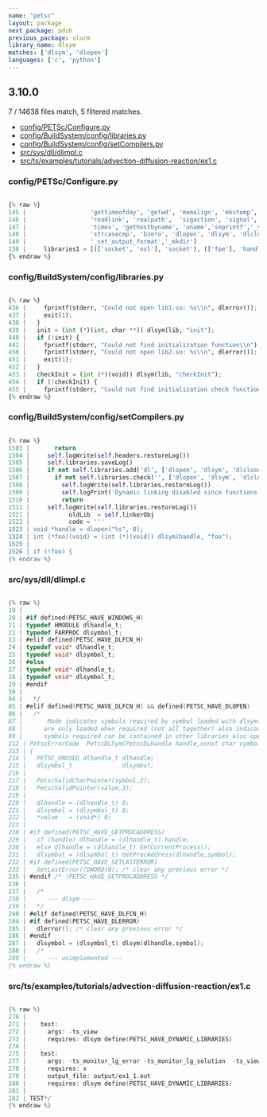 ```yaml
---
name: "petsc"
layout: package
next_package: pdsh
previous_package: slurm
library_name: dlsym
matches: ['dlsym', 'dlopen']
languages: ['c', 'python']
---
```

## 3.10.0
7 / 14638 files match, 5 filtered matches.

 - [config/PETSc/Configure.py](#configpetscconfigurepy)
 - [config/BuildSystem/config/libraries.py](#configbuildsystemconfiglibrariespy)
 - [config/BuildSystem/config/setCompilers.py](#configbuildsystemconfigsetcompilerspy)
 - [src/sys/dll/dlimpl.c](#srcsysdlldlimplc)
 - [src/ts/examples/tutorials/advection-diffusion-reaction/ex1.c](#srctsexamplestutorialsadvection-diffusion-reactionex1c)

### config/PETSc/Configure.py

```python

{% raw %}
145 |                  'gettimeofday', 'getwd', 'memalign', 'mkstemp', 'popen', 'PXFGETARG', 'rand', 'getpagesize',
146 |                  'readlink', 'realpath',  'sigaction', 'signal', 'sigset', 'usleep', 'sleep', '_sleep', 'socket',
147 |                  'times', 'gethostbyname', 'uname','snprintf','_snprintf','lseek','_lseek','time','fork','stricmp',
148 |                  'strcasecmp', 'bzero', 'dlopen', 'dlsym', 'dlclose', 'dlerror','get_nprocs','sysctlbyname',
149 |                  '_set_output_format','_mkdir']
150 |     libraries1 = [(['socket', 'nsl'], 'socket'), (['fpe'], 'handle_sigfpes')]
{% endraw %}

```
### config/BuildSystem/config/libraries.py

```python

{% raw %}
436 |     fprintf(stderr, "Could not open lib1.so: %s\\n", dlerror());
437 |     exit(1);
438 |   }
439 |   init = (int (*)(int, char **)) dlsym(lib, "init");
440 |   if (!init) {
441 |     fprintf(stderr, "Could not find initialization function\\n");
450 |     fprintf(stderr, "Could not open lib2.so: %s\\n", dlerror());
451 |     exit(1);
452 |   }
453 |   checkInit = (int (*)(void)) dlsym(lib, "checkInit");
454 |   if (!checkInit) {
455 |     fprintf(stderr, "Could not find initialization check function\\n");
{% endraw %}

```
### config/BuildSystem/config/setCompilers.py

```python

{% raw %}
1503 |       return
1504 |     self.logWrite(self.headers.restoreLog())
1505 |     self.libraries.saveLog()
1506 |     if not self.libraries.add('dl', ['dlopen', 'dlsym', 'dlclose']):
1507 |       if not self.libraries.check('', ['dlopen', 'dlsym', 'dlclose']):
1508 |         self.logWrite(self.libraries.restoreLog())
1509 |         self.logPrint('Dynamic linking disabled since functions dlopen(), dlsym(), and dlclose() were not found')
1510 |         return
1511 |     self.logWrite(self.libraries.restoreLog())
1521 |           oldLib  = self.linkerObj
1522 |           code = '''
1523 | void *handle = dlopen("%s", 0);
1524 | int (*foo)(void) = (int (*)(void)) dlsym(handle, "foo");
1525 | 
1526 | if (!foo) {
{% endraw %}

```
### src/sys/dll/dlimpl.c

```c

{% raw %}
19 | 
20 | #if defined(PETSC_HAVE_WINDOWS_H)
21 | typedef HMODULE dlhandle_t;
22 | typedef FARPROC dlsymbol_t;
23 | #elif defined(PETSC_HAVE_DLFCN_H)
24 | typedef void* dlhandle_t;
25 | typedef void* dlsymbol_t;
26 | #else
27 | typedef void* dlhandle_t;
28 | typedef void* dlsymbol_t;
29 | #endif
30 | 
84 |   */
85 | #elif defined(PETSC_HAVE_DLFCN_H) && defined(PETSC_HAVE_DLOPEN)
86 |   /*
87 |       Mode indicates symbols required by symbol loaded with dlsym()
88 |      are only loaded when required (not all together) also indicates
89 |      symbols required can be contained in other libraries also opened
212 | PetscErrorCode  PetscDLSym(PetscDLHandle handle,const char symbol[],void **value)
213 | {
214 |   PETSC_UNUSED dlhandle_t dlhandle;
215 |   dlsymbol_t              dlsymbol;
216 | 
217 |   PetscValidCharPointer(symbol,2);
218 |   PetscValidPointer(value,3);
219 | 
220 |   dlhandle = (dlhandle_t) 0;
221 |   dlsymbol = (dlsymbol_t) 0;
222 |   *value   = (void*) 0;
223 | 
228 | #if defined(PETSC_HAVE_GETPROCADDRESS)
229 |   if (handle) dlhandle = (dlhandle_t) handle;
230 |   else dlhandle = (dlhandle_t) GetCurrentProcess();
231 |   dlsymbol = (dlsymbol_t) GetProcAddress(dlhandle,symbol);
232 | #if defined(PETSC_HAVE_SETLASTERROR)
233 |   SetLastError((DWORD)0); /* clear any previous error */
235 | #endif /* !PETSC_HAVE_GETPROCADDRESS */
236 | 
237 |   /*
238 |      --- dlsym ---
239 |   */
240 | #elif defined(PETSC_HAVE_DLFCN_H)
284 | #if defined(PETSC_HAVE_DLERROR)
285 |   dlerror(); /* clear any previous error */
286 | #endif
287 |   dlsymbol = (dlsymbol_t) dlsym(dlhandle,symbol);
288 |   /*
289 |      --- unimplemented ---
{% endraw %}

```
### src/ts/examples/tutorials/advection-diffusion-reaction/ex1.c

```c

{% raw %}
270 | 
271 |    test:
272 |      args: -ts_view
273 |      requires: dlsym define(PETSC_HAVE_DYNAMIC_LIBRARIES)
274 | 
275 |    test:
277 |      args: -ts_monitor_lg_error -ts_monitor_lg_solution  -ts_view
278 |      requires: x
279 |      output_file: output/ex1_1.out
280 |      requires: dlsym define(PETSC_HAVE_DYNAMIC_LIBRARIES)
281 | 
282 | TEST*/
{% endraw %}

```